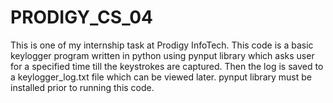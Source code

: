 # PRODIGY_CS_04
This is one of my internship task at Prodigy InfoTech. This code is a basic keylogger program written in python using pynput library which asks user for a specified time till the keystrokes are captured. Then the log is saved to a keylogger_log.txt file which can be viewed later. pynput library must be installed prior to running this code.
